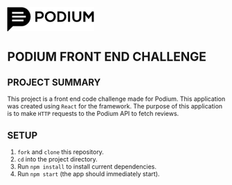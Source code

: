 <img src="./src/assets/podium-logo.png" width="200px">

# PODIUM FRONT END CHALLENGE

## PROJECT SUMMARY

This project is a front end code challenge made for Podium. This application was created using `React` for the framework. The purpose of this application is to make `HTTP` requests to the Podium API to fetch reviews.

## SETUP

1. `fork` and `clone` this repository.
2. `cd` into the project directory.
3. Run `npm install` to install current dependencies.
4. Run `npm start` (the app should immediately start).

